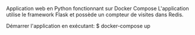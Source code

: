 Application web en Python fonctionnant sur Docker Compose
L'application utilise le framework Flask et possède un compteur de visites dans Redis.

Démarrer l'application en exécutant:
$ docker-compose up
